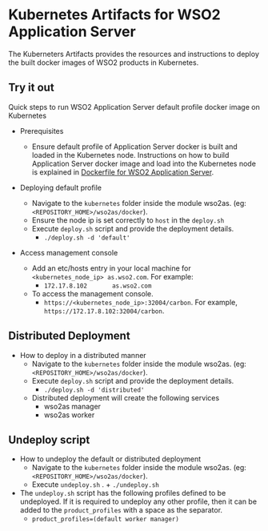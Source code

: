 # Kubernetes Artifacts for WSO2 Application Server #
The Kuberneters Artifacts provides the resources and instructions to deploy the built docker images of WSO2 products in Kubernetes.

## Try it out
Quick steps to run WSO2 Application Server default profile docker image on Kubernetes

* Prerequisites
    - Ensure default profile of Application Server docker is built and loaded in the Kubernetes node.
    Instructions on how to build Application Server docker image and load into the Kubernetes node is explained in [Dockerfile for WSO2 Application Server](https://github.com/wso2/kubernetes-artifacts/tree/master/wso2as/docker/README.md#building-the-docker-images).

* Deploying default profile
    - Navigate to the `kubernetes` folder inside the module wso2as. (eg: `<REPOSITORY_HOME>/wso2as/docker`). 
    - Ensure the node ip is set correctly to `host` in the `deploy.sh`
    - Execute `deploy.sh` script and provide the deployment details.
        + `./deploy.sh -d 'default'`

* Access management console
    - Add an etc/hosts entry in your local machine for `<kubernetes_node_ip> as.wso2.com`. For example:
        + `172.17.8.102       as.wso2.com`
    - To access the management console.
        +  `https://<kubernetes_node_ip>:32004/carbon`. For example, `https://172.17.8.102:32004/carbon`.

## Distributed Deployment
          
* How to deploy in a distributed manner
    - Navigate to the `kubernetes` folder inside the module wso2as. (eg: `<REPOSITORY_HOME>/wso2as/docker`).
    - Execute `deploy.sh` script and provide the deployment details.
        + `./deploy.sh -d 'distributed'`
    - Distributed deployment will create the following services
        + wso2as manager
        + wso2as worker 
    
## Undeploy script

* How to undeploy the default or distributed deployment
    - Navigate to the `kubernetes` folder inside the module wso2as. (eg: `<REPOSITORY_HOME>/wso2as/docker`).
    - Execute `undeploy.sh` .
          + `./undeploy.sh`           
* The `undeploy.sh` script has the following profiles defined to be undeployed. If it is required to undeploy any other profile, then it can be added to the `product_profiles` with a space as the separator.
    - `product_profiles=(default worker manager)`
